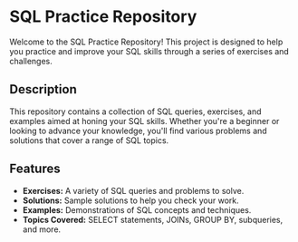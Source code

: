 # SQL Practice Repository

Welcome to the SQL Practice Repository! This project is designed to help you practice and improve your SQL skills through a series of exercises and challenges.

## Description

This repository contains a collection of SQL queries, exercises, and examples aimed at honing your SQL skills. Whether you're a beginner or looking to advance your knowledge, you'll find various problems and solutions that cover a range of SQL topics.

## Features

- **Exercises:** A variety of SQL queries and problems to solve.
- **Solutions:** Sample solutions to help you check your work.
- **Examples:** Demonstrations of SQL concepts and techniques.
- **Topics Covered:** SELECT statements, JOINs, GROUP BY, subqueries, and more.



